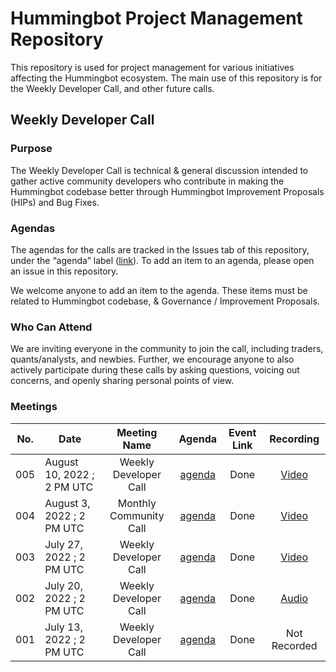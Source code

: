 # Hummingbot Project Management Repository

This repository is used for project management for various initiatives affecting the Hummingbot ecosystem. The main use of this repository is for the Weekly Developer Call, and other future calls.

## Weekly Developer Call

### Purpose

The Weekly Developer Call is technical & general discussion intended to gather active community developers who contribute in making the Hummingbot codebase better through Hummingbot Improvement Proposals (HIPs) and Bug Fixes. 

### **Agendas**

The agendas for the calls are tracked in the Issues tab of this repository, under the “agenda” label ([link](https://github.com/hummingbot/pm/issues?q=is%3Aissue+is%3Aagenda)). To add an item to an agenda, please open an issue in this repository.

We welcome anyone to add an item to the agenda. These items must be  related to Hummingbot codebase, & Governance / Improvement Proposals.

### Who Can Attend

We are inviting everyone in the community to join the call, including traders, quants/analysts, and newbies. Further, we encourage anyone to also actively participate during these calls by asking questions, voicing out concerns, and openly sharing personal points of view.

### Meetings

| No. | Date                       |      Meeting Name      |                        Agenda                       | Event Link |                                    Recording                                    |
|-----|----------------------------|:----------------------:|:---------------------------------------------------:|:----------:|:-------------------------------------------------------------------------------:|
| 005 | August 10, 2022 ; 2 PM UTC | Weekly Developer Call  | [agenda](https://github.com/hummingbot/pm/issues/5) |    Done    |               [Video](https://www.youtube.com/watch?v=Z_H0NpA69bs)              |
| 004 | August 3, 2022 ; 2 PM UTC  | Monthly Community Call | [agenda](https://github.com/hummingbot/pm/issues/4) |    Done    | [Video](https://www.youtube.com/watch?v=tCG6QvDqvMM)                            |
| 003 | July 27, 2022 ; 2 PM UTC   | Weekly Developer Call  | [agenda](https://github.com/hummingbot/pm/issues/3) |    Done    |               [Video](https://www.youtube.com/watch?v=HmvzS4ugfgU)              |
| 002 | July 20, 2022 ; 2 PM UTC   | Weekly Developer Call  | [agenda](https://github.com/hummingbot/pm/issues/2) |    Done    | [Audio](https://drive.google.com/file/d/1BijPhEh2jFfgWzWixoVFAZgycogX5Hfb/view) |
| 001 | July 13, 2022 ; 2 PM UTC   | Weekly Developer Call  | [agenda](https://github.com/hummingbot/pm/issues/1) |    Done    |                                   Not Recorded                                  |

